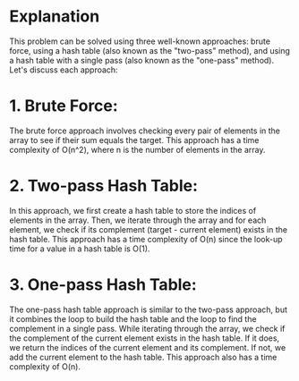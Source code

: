 # Explanation
This problem can be solved using three well-known approaches: 
brute force, using a hash table (also known as the "two-pass" method), and using a hash table with a single pass (also known as the "one-pass" method). Let's discuss each approach:

# 1. Brute Force:
The brute force approach involves checking every pair of elements in the array to see if their sum equals the target. This approach has a time complexity of O(n^2), where n is the number of elements in the array.

# 2. Two-pass Hash Table:
In this approach, we first create a hash table to store the indices of elements in the array. Then, we iterate through the array and for each element, we check if its complement (target - current element) exists in the hash table. This approach has a time complexity of O(n) since the look-up time for a value in a hash table is O(1).

# 3. One-pass Hash Table:
The one-pass hash table approach is similar to the two-pass approach, but it combines the loop to build the hash table and the loop to find the complement in a single pass. While iterating through the array, we check if the complement of the current element exists in the hash table. If it does, we return the indices of the current element and its complement. If not, we add the current element to the hash table. This approach also has a time complexity of O(n).
